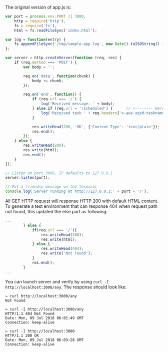 
The original version of app.js is:
```javascript
var port = process.env.PORT || 3000,
    http = require('http'),
    fs = require('fs'),
    html = fs.readFileSync('index.html');

var log = function(entry) {
    fs.appendFileSync('/tmp/sample-app.log', new Date().toISOString() + ' - ' + entry + '\n');
};

var server = http.createServer(function (req, res) {
    if (req.method === 'POST') {
        var body = '';

        req.on('data', function(chunk) {
            body += chunk;
        });

        req.on('end', function() {
            if (req.url === '/') {
                log('Received message: ' + body);
            } else if (req.url = '/scheduled') {      // <-------- Here might have a bug.
                log('Received task ' + req.headers['x-aws-sqsd-taskname'] + ' scheduled at ' + req.headers['x-aws-sqsd-scheduled-at']);
            }

            res.writeHead(200, 'OK', {'Content-Type': 'text/plain'});
            res.end();
        });
    } else {
        res.writeHead(200);
        res.write(html);
        res.end();
    }
});

// Listen on port 3000, IP defaults to 127.0.0.1
server.listen(port);

// Put a friendly message on the terminal
console.log('Server running at http://127.0.0.1:' + port + '/');
```

All GET HTTP request will response HTTP 200 with default HTML content. To generate a test environment that can response 404 when request path not found, this updated the else part as following:
```javascript
...
		} else {
			if(req.url === '/'){
				res.writeHead(200);
				res.write(html);
			} else {
				res.writeHead(404);
				res.write('Not Found');
			}
			res.end();
		}
...
```

You can launch server and verify by using `curl -I http://localhost:3000/any`. The response should look like:

```
↪ curl http://localhost:3000/any
Not Found

↪ curl -I http://localhost:3000/any
HTTP/1.1 404 Not Found
Date: Mon, 09 Jul 2018 06:01:49 GMT
Connection: keep-alive

↪ curl -I http://localhost:3000
HTTP/1.1 200 OK
Date: Mon, 09 Jul 2018 06:03:28 GMT
Connection: keep-alive
```